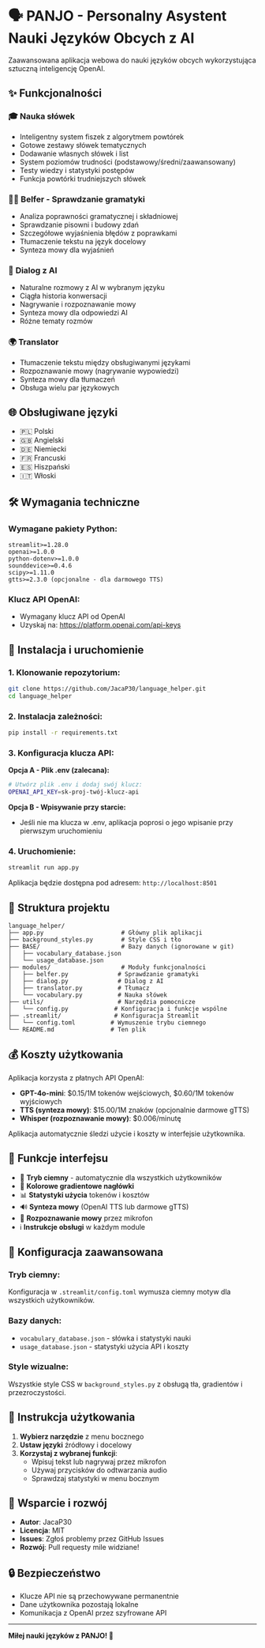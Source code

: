 # 🗣️ PANJO - Personalny Asystent Nauki Języków Obcych z AI

Zaawansowana aplikacja webowa do nauki języków obcych wykorzystująca sztuczną inteligencję OpenAI.

## ✨ Funkcjonalności

### 🎓 **Nauka słówek**
- Inteligentny system fiszek z algorytmem powtórek
- Gotowe zestawy słówek tematycznych
- Dodawanie własnych słówek i list
- System poziomów trudności (podstawowy/średni/zaawansowany)
- Testy wiedzy i statystyki postępów
- Funkcja powtórki trudniejszych słówek

### 👨‍🏫 **Belfer - Sprawdzanie gramatyki**
- Analiza poprawności gramatycznej i składniowej
- Sprawdzanie pisowni i budowy zdań
- Szczegółowe wyjaśnienia błędów z poprawkami
- Tłumaczenie tekstu na język docelowy
- Synteza mowy dla wyjaśnień

### 💬 **Dialog z AI**
- Naturalne rozmowy z AI w wybranym języku
- Ciągła historia konwersacji
- Nagrywanie i rozpoznawanie mowy
- Synteza mowy dla odpowiedzi AI
- Różne tematy rozmów

### 🌍 **Translator**
- Tłumaczenie tekstu między obsługiwanymi językami
- Rozpoznawanie mowy (nagrywanie wypowiedzi)
- Synteza mowy dla tłumaczeń
- Obsługa wielu par językowych

## 🌐 Obsługiwane języki

- 🇵🇱 Polski
- 🇬🇧 Angielski  
- 🇩🇪 Niemiecki
- 🇫🇷 Francuski
- 🇪🇸 Hiszpański
- 🇮🇹 Włoski

## 🛠️ Wymagania techniczne

### Wymagane pakiety Python:
```
streamlit>=1.28.0
openai>=1.0.0
python-dotenv>=1.0.0
sounddevice>=0.4.6
scipy>=1.11.0
gtts>=2.3.0 (opcjonalne - dla darmowego TTS)
```

### Klucz API OpenAI:
- Wymagany klucz API od OpenAI
- Uzyskaj na: https://platform.openai.com/api-keys

## 🚀 Instalacja i uruchomienie

### 1. Klonowanie repozytorium:
```bash
git clone https://github.com/JacaP30/language_helper.git
cd language_helper
```

### 2. Instalacja zależności:
```bash
pip install -r requirements.txt
```

### 3. Konfiguracja klucza API:

**Opcja A - Plik .env (zalecana):**
```bash
# Utwórz plik .env i dodaj swój klucz:
OPENAI_API_KEY=sk-proj-twój-klucz-api
```

**Opcja B - Wpisywanie przy starcie:**
- Jeśli nie ma klucza w .env, aplikacja poprosi o jego wpisanie przy pierwszym uruchomieniu

### 4. Uruchomienie:
```bash
streamlit run app.py
```

Aplikacja będzie dostępna pod adresem: `http://localhost:8501`

## 📁 Struktura projektu

```
language_helper/
├── app.py                      # Główny plik aplikacji
├── background_styles.py        # Style CSS i tło
├── BASE/                       # Bazy danych (ignorowane w git)
│   ├── vocabulary_database.json
│   └── usage_database.json
├── modules/                    # Moduły funkcjonalności
│   ├── belfer.py              # Sprawdzanie gramatyki
│   ├── dialog.py              # Dialog z AI
│   ├── translator.py          # Tłumacz
│   └── vocabulary.py          # Nauka słówek
├── utils/                     # Narzędzia pomocnicze
│   └── config.py             # Konfiguracja i funkcje wspólne
├── .streamlit/               # Konfiguracja Streamlit
│   └── config.toml          # Wymuszenie trybu ciemnego
└── README.md                # Ten plik
```

## 💰 Koszty użytkowania

Aplikacja korzysta z płatnych API OpenAI:
- **GPT-4o-mini**: $0.15/1M tokenów wejściowych, $0.60/1M tokenów wyjściowych
- **TTS (synteza mowy)**: $15.00/1M znaków (opcjonalnie darmowe gTTS)
- **Whisper (rozpoznawanie mowy)**: $0.006/minutę

Aplikacja automatycznie śledzi użycie i koszty w interfejsie użytkownika.

## 🎨 Funkcje interfejsu

- 🌙 **Tryb ciemny** - automatycznie dla wszystkich użytkowników
- 🎨 **Kolorowe gradientowe nagłówki** 
- 📊 **Statystyki użycia** tokenów i kosztów
- 🔊 **Synteza mowy** (OpenAI TTS lub darmowe gTTS)
- 🎤 **Rozpoznawanie mowy** przez mikrofon
- ℹ️ **Instrukcje obsługi** w każdym module

## 🔧 Konfiguracja zaawansowana

### Tryb ciemny:
Konfiguracja w `.streamlit/config.toml` wymusza ciemny motyw dla wszystkich użytkowników.

### Bazy danych:
- `vocabulary_database.json` - słówka i statystyki nauki
- `usage_database.json` - statystyki użycia API i koszty

### Style wizualne:
Wszystkie style CSS w `background_styles.py` z obsługą tła, gradientów i przezroczystości.

## 📝 Instrukcja użytkowania

1. **Wybierz narzędzie** z menu bocznego
2. **Ustaw języki** źródłowy i docelowy
3. **Korzystaj z wybranej funkcji**:
   - Wpisuj tekst lub nagrywaj przez mikrofon
   - Używaj przycisków do odtwarzania audio
   - Sprawdzaj statystyki w menu bocznym

## 🤝 Wsparcie i rozwój

- **Autor**: JacaP30
- **Licencja**: MIT
- **Issues**: Zgłoś problemy przez GitHub Issues
- **Rozwój**: Pull requesty mile widziane!

## 🔒 Bezpieczeństwo

- Klucze API nie są przechowywane permanentnie
- Dane użytkownika pozostają lokalne
- Komunikacja z OpenAI przez szyfrowane API

---

**Miłej nauki języków z PANJO! 🚀**